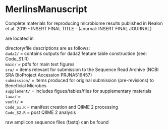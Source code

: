 # MerlinsManuscript
Complete materials for reproducing microbiome results published in Nealon et al. 2019 - INSERT FINAL TITLE - (Journal: INSERT FINAL JOURNAL) <br/>

are located in 

directory/file descriptions are as follows: <br/>
`dada2/` = contains outputs for dada2 feature table construction (see: Code_S1.R) <br/>
`main/` = pdfs for main text figures <br/>
`sra/` = items relevant for submission to the Sequence Read Archive (NCBI SRA BioProject Accession PRJNA516457) <br/>
`submission/` = items produced for original submission (pre-revisions) to Beneficial Microbes <br/>
`supplement/` = includes figues/tables/files for supplementary materials <br/>
`taxa/` = <br/>
`vault/` = <br/>
`Code_S1.R` = manifest creation and QIIME 2 processing <br/>
`Code_S2.R` = post QIIME 2 analysis <br/>

raw amplicon sequence files (fastq) can be found 

